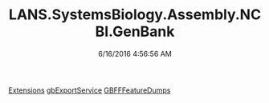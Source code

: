 ﻿---
title: LANS.SystemsBiology.Assembly.NCBI.GenBank
date: 6/16/2016 4:56:56 AM
---

[Extensions](T-LANS.SystemsBiology.Assembly.NCBI.GenBank.Extensions.html)
[gbExportService](T-LANS.SystemsBiology.Assembly.NCBI.GenBank.gbExportService.html)
[GBFFFeatureDumps](T-LANS.SystemsBiology.Assembly.NCBI.GenBank.GBFFFeatureDumps.html)
